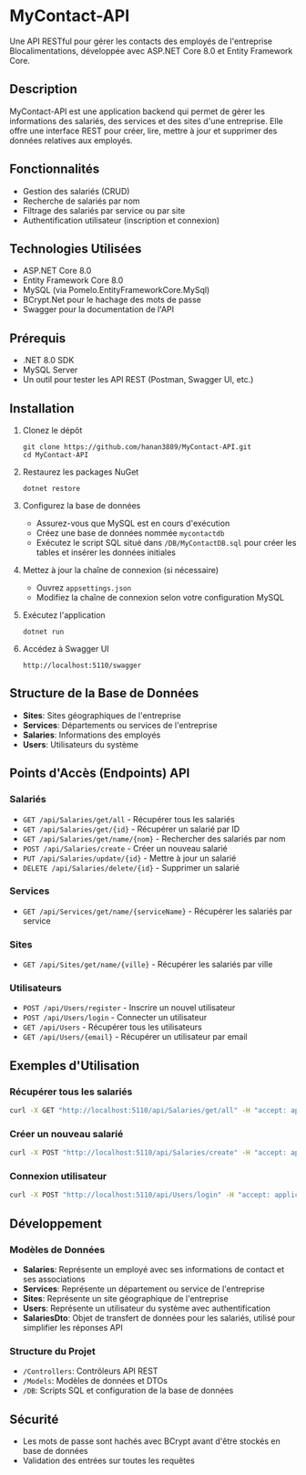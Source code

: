 # MyContact-API

Une API RESTful pour gérer les contacts des employés de l'entreprise Blocalimentations, développée avec ASP.NET Core 8.0 et Entity Framework Core.

## Description

MyContact-API est une application backend qui permet de gérer les informations des salariés, des services et des sites d'une entreprise. Elle offre une interface REST pour créer, lire, mettre à jour et supprimer des données relatives aux employés.

## Fonctionnalités

- Gestion des salariés (CRUD)
- Recherche de salariés par nom
- Filtrage des salariés par service ou par site
- Authentification utilisateur (inscription et connexion)

## Technologies Utilisées

- ASP.NET Core 8.0
- Entity Framework Core 8.0
- MySQL (via Pomelo.EntityFrameworkCore.MySql)
- BCrypt.Net pour le hachage des mots de passe
- Swagger pour la documentation de l'API

## Prérequis

- .NET 8.0 SDK
- MySQL Server
- Un outil pour tester les API REST (Postman, Swagger UI, etc.)

## Installation

1. Clonez le dépôt
   ```
   git clone https://github.com/hanan3889/MyContact-API.git
   cd MyContact-API
   ```

2. Restaurez les packages NuGet
   ```
   dotnet restore
   ```

3. Configurez la base de données
   - Assurez-vous que MySQL est en cours d'exécution
   - Créez une base de données nommée `mycontactdb`
   - Exécutez le script SQL situé dans `/DB/MyContactDB.sql` pour créer les tables et insérer les données initiales

4. Mettez à jour la chaîne de connexion (si nécessaire)
   - Ouvrez `appsettings.json`
   - Modifiez la chaîne de connexion selon votre configuration MySQL

5. Exécutez l'application
   ```
   dotnet run
   ```

6. Accédez à Swagger UI
   ```
   http://localhost:5110/swagger
   ```

## Structure de la Base de Données

- **Sites**: Sites géographiques de l'entreprise
- **Services**: Départements ou services de l'entreprise
- **Salaries**: Informations des employés
- **Users**: Utilisateurs du système

## Points d'Accès (Endpoints) API

### Salariés

- `GET /api/Salaries/get/all` - Récupérer tous les salariés
- `GET /api/Salaries/get/{id}` - Récupérer un salarié par ID
- `GET /api/Salaries/get/name/{nom}` - Rechercher des salariés par nom
- `POST /api/Salaries/create` - Créer un nouveau salarié
- `PUT /api/Salaries/update/{id}` - Mettre à jour un salarié
- `DELETE /api/Salaries/delete/{id}` - Supprimer un salarié

### Services

- `GET /api/Services/get/name/{serviceName}` - Récupérer les salariés par service

### Sites

- `GET /api/Sites/get/name/{ville}` - Récupérer les salariés par ville

### Utilisateurs

- `POST /api/Users/register` - Inscrire un nouvel utilisateur
- `POST /api/Users/login` - Connecter un utilisateur
- `GET /api/Users` - Récupérer tous les utilisateurs
- `GET /api/Users/{email}` - Récupérer un utilisateur par email

## Exemples d'Utilisation

### Récupérer tous les salariés

```bash
curl -X GET "http://localhost:5110/api/Salaries/get/all" -H "accept: application/json"
```

### Créer un nouveau salarié

```bash
curl -X POST "http://localhost:5110/api/Salaries/create" -H "accept: application/json" -H "Content-Type: application/json" -d "{\"nom\":\"Dupont\",\"prenom\":\"Jean\",\"telephoneFixe\":\"01-23-45-67-89\",\"telephonePortable\":\"06-12-34-56-78\",\"email\":\"jean.dupont@blocalimentation.fr\",\"serviceId\":1,\"siteId\":1}"
```

### Connexion utilisateur

```bash
curl -X POST "http://localhost:5110/api/Users/login" -H "accept: application/json" -H "Content-Type: application/json" -d "{\"email\":\"admin@example.com\",\"password\":\"MonMotDePasse\"}"
```

## Développement

### Modèles de Données

- **Salaries**: Représente un employé avec ses informations de contact et ses associations
- **Services**: Représente un département ou service de l'entreprise
- **Sites**: Représente un site géographique de l'entreprise
- **Users**: Représente un utilisateur du système avec authentification
- **SalariesDto**: Objet de transfert de données pour les salariés, utilisé pour simplifier les réponses API

### Structure du Projet

- `/Controllers`: Contrôleurs API REST
- `/Models`: Modèles de données et DTOs
- `/DB`: Scripts SQL et configuration de la base de données

## Sécurité

- Les mots de passe sont hachés avec BCrypt avant d'être stockés en base de données
- Validation des entrées sur toutes les requêtes


